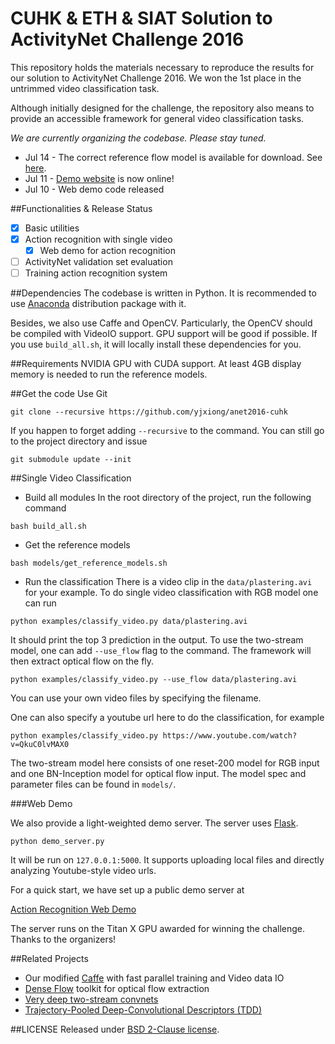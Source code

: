 # CUHK & ETH & SIAT Solution to ActivityNet Challenge 2016 

This repository holds the materials necessary to reproduce the results for our solution to ActivityNet Challenge 2016. 
We won the 1st place in the untrimmed video classification task. 

Although initially designed for the challenge, the repository also means to provide an accessible framework for general video classification tasks.

*We are currently organizing the codebase. Please stay tuned.*

* Jul 14 - The correct reference flow model is available for download. See [here](https://github.com/yjxiong/anet2016-cuhk/blob/master/models/get_reference_models.sh).
* Jul 11 - [Demo website][demo] is now online!
* Jul 10 - Web demo code released

##Functionalities & Release Status

- [x] Basic utilities
- [x] Action recognition with single video
    * [x] Web demo for action recognition
- [ ] ActivityNet validation set evaluation
- [ ] Training action recognition system

##Dependencies
The codebase is written in Python. It is recommended to use [Anaconda][anaconda] distribution package with it.

Besides, we also use Caffe and OpenCV. 
Particularly, the OpenCV should be compiled with VideoIO support. GPU support will be good if possible.
If you use `build_all.sh`, it will locally install these dependencies for you.

##Requirements
NVIDIA GPU with CUDA support. At least 4GB display memory is needed to run the reference models.

##Get the code
Use Git
```
git clone --recursive https://github.com/yjxiong/anet2016-cuhk
```

If you happen to forget adding `--recursive` to the command. You can still go to the project directory and issue
```
git submodule update --init
```

##Single Video Classification
- Build all modules
In the root directory of the project, run the following command
```
bash build_all.sh
```
- Get the reference models
```
bash models/get_reference_models.sh
```
- Run the classification
There is a video clip in the `data/plastering.avi` for your example.
To do single video classification with RGB model one can run
```
python examples/classify_video.py data/plastering.avi
```
It should print the top 3 prediction in the output.
To use the two-stream model, one can add `--use_flow` flag to the command. The framework will then extract optical flow on the fly.
```
python examples/classify_video.py --use_flow data/plastering.avi
```
You can use your own video files by specifying the filename. 

One can also specify a youtube url here to do the classification, for example
```
python examples/classify_video.py https://www.youtube.com/watch?v=QkuC0lvMAX0
```

The two-stream model here consists of one reset-200 model for RGB input and one BN-Inception model for optical flow input. 
The model spec and parameter files can be found in `models/`.

###Web Demo

We also provide a light-weighted demo server. The server uses [Flask][flask].

```
python demo_server.py
```

It will be run on `127.0.0.1:5000`. It supports uploading local files and directly analyzing Youtube-style video urls.

For a quick start, we have set up a public demo server at

[Action Recognition Web Demo][demo]

The server runs on the Titan X GPU awarded for winning the challenge. Thanks to the organizers!

##Related Projects
* Our modified [Caffe][caffe] with fast parallel training and Video data IO
* [Dense Flow][df] toolkit for optical flow extraction
* [Very deep two-stream convnets][deep_2stream]
* [Trajectory-Pooled Deep-Convolutional Descriptors (TDD)][tdd]

##LICENSE
Released under [BSD 2-Clause license][license].


[anaconda]:https://www.continuum.io/downloads
[license]:https://github.com/yjxiong/anet2016-cuhk/blob/master/LICENSE
[flask]:http://flask.pocoo.org/
[demo]:http://137.189.97.26/
[caffe]:https://github.com/yjxiong/caffe
[df]:https://github.com/yjxiong/dense_flow
[tdd]:https://github.com/wanglimin/TDD
[deep_2stream]:http://personal.ie.cuhk.edu.hk/~xy012/others/action_recog/
